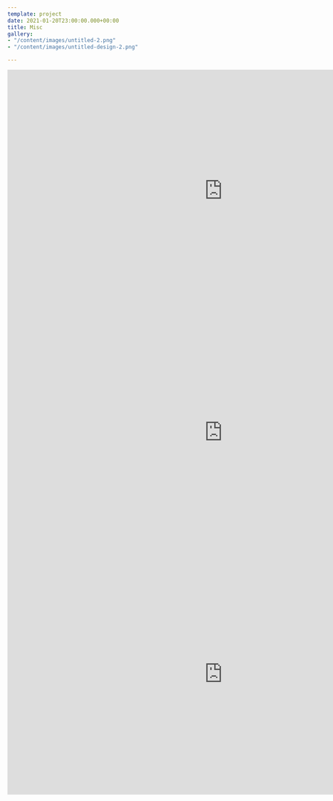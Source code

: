 ```yaml
---
template: project
date: 2021-01-20T23:00:00.000+00:00
title: Misc
gallery:
- "/content/images/untitled-2.png"
- "/content/images/untitled-design-2.png"

---
```

<iframe width="966" height="543" src="https://www.youtube.com/embed/Ljdbu3tCn50" frameborder="0" allow="accelerometer; autoplay; clipboard-write; encrypted-media; gyroscope; picture-in-picture" allowfullscreen></iframe>

<iframe width="966" height="543" src="https://www.youtube.com/embed/Po_ddB9n8iQ" frameborder="0" allow="accelerometer; autoplay; clipboard-write; encrypted-media; gyroscope; picture-in-picture" allowfullscreen></iframe>

<iframe width="966" height="543" src="https://www.youtube.com/embed/urKaHQKHwQ8" title="YouTube video player" frameborder="0" allow="accelerometer; autoplay; clipboard-write; encrypted-media; gyroscope; picture-in-picture" allowfullscreen></iframe>